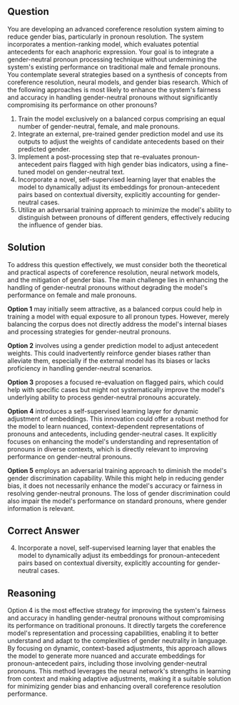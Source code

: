 ## Question
You are developing an advanced coreference resolution system aiming to reduce gender bias, particularly in pronoun resolution. The system incorporates a mention-ranking model, which evaluates potential antecedents for each anaphoric expression. Your goal is to integrate a gender-neutral pronoun processing technique without undermining the system's existing performance on traditional male and female pronouns. You contemplate several strategies based on a synthesis of concepts from coreference resolution, neural models, and gender bias research. Which of the following approaches is most likely to enhance the system's fairness and accuracy in handling gender-neutral pronouns without significantly compromising its performance on other pronouns?

1. Train the model exclusively on a balanced corpus comprising an equal number of gender-neutral, female, and male pronouns.
2. Integrate an external, pre-trained gender prediction model and use its outputs to adjust the weights of candidate antecedents based on their predicted gender.
3. Implement a post-processing step that re-evaluates pronoun-antecedent pairs flagged with high gender bias indicators, using a fine-tuned model on gender-neutral text.
4. Incorporate a novel, self-supervised learning layer that enables the model to dynamically adjust its embeddings for pronoun-antecedent pairs based on contextual diversity, explicitly accounting for gender-neutral cases.
5. Utilize an adversarial training approach to minimize the model's ability to distinguish between pronouns of different genders, effectively reducing the influence of gender bias.

## Solution

To address this question effectively, we must consider both the theoretical and practical aspects of coreference resolution, neural network models, and the mitigation of gender bias. The main challenge lies in enhancing the handling of gender-neutral pronouns without degrading the model's performance on female and male pronouns.

**Option 1** may initially seem attractive, as a balanced corpus could help in training a model with equal exposure to all pronoun types. However, merely balancing the corpus does not directly address the model's internal biases and processing strategies for gender-neutral pronouns.

**Option 2** involves using a gender prediction model to adjust antecedent weights. This could inadvertently reinforce gender biases rather than alleviate them, especially if the external model has its biases or lacks proficiency in handling gender-neutral scenarios.

**Option 3** proposes a focused re-evaluation on flagged pairs, which could help with specific cases but might not systematically improve the model's underlying ability to process gender-neutral pronouns accurately.

**Option 4** introduces a self-supervised learning layer for dynamic adjustment of embeddings. This innovation could offer a robust method for the model to learn nuanced, context-dependent representations of pronouns and antecedents, including gender-neutral cases. It explicitly focuses on enhancing the model's understanding and representation of pronouns in diverse contexts, which is directly relevant to improving performance on gender-neutral pronouns.

**Option 5** employs an adversarial training approach to diminish the model's gender discrimination capability. While this might help in reducing gender bias, it does not necessarily enhance the model's accuracy or fairness in resolving gender-neutral pronouns. The loss of gender discrimination could also impair the model's performance on standard pronouns, where gender information is relevant.

## Correct Answer

4. Incorporate a novel, self-supervised learning layer that enables the model to dynamically adjust its embeddings for pronoun-antecedent pairs based on contextual diversity, explicitly accounting for gender-neutral cases.

## Reasoning

Option 4 is the most effective strategy for improving the system's fairness and accuracy in handling gender-neutral pronouns without compromising its performance on traditional pronouns. It directly targets the coreference model's representation and processing capabilities, enabling it to better understand and adapt to the complexities of gender neutrality in language. By focusing on dynamic, context-based adjustments, this approach allows the model to generate more nuanced and accurate embeddings for pronoun-antecedent pairs, including those involving gender-neutral pronouns. This method leverages the neural network's strengths in learning from context and making adaptive adjustments, making it a suitable solution for minimizing gender bias and enhancing overall coreference resolution performance.